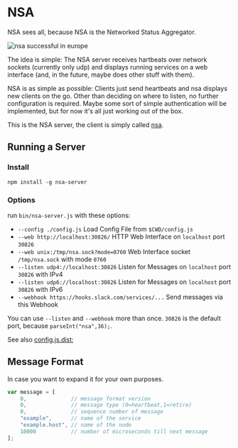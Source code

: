 # NSA

NSA sees all, because NSA is the Networked Status Aggregator.

![nsa successful in europe](assets/images/nsa-promo.jpg)

The idea is simple: The NSA server receives hartbeats over network sockets (currently only udp) and displays running services on a web interface (and, in the future, maybe does other stuff with them).

NSA is as simple as possible: Clients just send heartbeats and nsa displays new clients on the go. Other than deciding on where to listen, no further configuration is required. Maybe some sort of simple authentication will be implemented, but for now it's all just working out of the box. 

This is the NSA server, the client is simply called [nsa](https://www.npmjs.org/package/nsa).

## Running a Server

### Install

````
npm install -g nsa-server
````

### Options

run `bin/nsa-server.js` with these options:

* `--config ./config.js` Load Config File from `$CWD/config.js`
* `--web http://localhost:30826/` HTTP Web Interface on `localhost` port `30826`
* `--web unix:/tmp/nsa.sock?mode=0760` Web Interface socket `/tmp/nsa.sock` with mode `0760`
* `--listen udp4://localhost:30826` Listen for Messages on `localhost` port `30826` with IPv4
* `--listen udp6://localhost:30826` Listen for Messages on `localhost` port `30826` with IPv6
* `--webhook https://hooks.slack.com/services/...` Send messages via this Webhook

You can use `--listen` and `--webhook` more than once.
`30826` is the default port, because `parseInt("nsa",36);`.

See also [config.js.dist](config.js.dist);


## Message Format

In case you want to expand it for your own purposes.

```` javascript
var message = [
	0,              // message format version
	0,              // message type (0=heartbeat,1=retire)
	0,              // sequence number of message
	"example",      // name of the service
	"example.host", // name of the node
	10000           // number of microseconds till next message
];
````